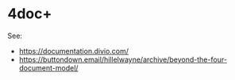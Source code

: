 # 4doc+

See:

- https://documentation.divio.com/
- https://buttondown.email/hillelwayne/archive/beyond-the-four-document-model/

